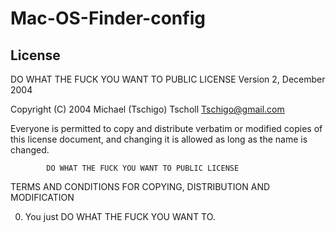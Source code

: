 Mac-OS-Finder-config
====================

## License

DO WHAT THE FUCK YOU WANT TO PUBLIC LICENSE 
                    Version 2, December 2004 

 Copyright (C) 2004 Michael (Tschigo) Tscholl <Tschigo@gmail.com> 

 Everyone is permitted to copy and distribute verbatim or modified 
 copies of this license document, and changing it is allowed as long 
 as the name is changed. 

            DO WHAT THE FUCK YOU WANT TO PUBLIC LICENSE 
   TERMS AND CONDITIONS FOR COPYING, DISTRIBUTION AND MODIFICATION 

  0. You just DO WHAT THE FUCK YOU WANT TO.
